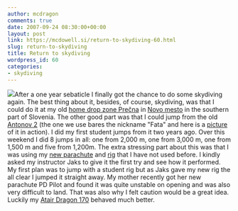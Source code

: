 ```yaml
---
author: mcdragon
comments: true
date: 2007-09-24 08:30:00+00:00
layout: post
link: https://mcdowell.si/return-to-skydiving-60.html
slug: return-to-skydiving
title: Return to skydiving
wordpress_id: 60
categories:
- skydiving
---
```


[![](http://lh5.google.com/Martin.McDowell/Rvdd63FTbkE/AAAAAAAABBA/hiu5gQJQLCM/s160-c/Precna_sep_2007.jpg)](http://picasaweb.google.com/Martin.McDowell/Precna_sep_2007/photo#s5113659206357184082)After a one year sebaticle I finally got the chance to do some skydiving again. The best thing about it, besides, of course, skydiving, was that I could do it at my old [home drop zone Prečna](http://www.aeroklub-nm.si/) in [Novo mesto](http://www.novomesto.si/) in the southern part of Slovenia. The other good part was that I could jump from the old [Antonov 2](http://en.wikipedia.org/wiki/Antonov_An-2) (the one we use bares the nickname "Fata" and here is a [picture](http://www.aeroklub-nm.si/assets/images/db_images/db_an21.jpg) of it in action). I did my first student jumps from it two years ago.
Over this weekend I did 8 jumps in all: one from 2,000 m, one from 3,000 m, one from 1,500 m and five from 1,200m.
The extra stressing part about this was that I was using my [new parachute](https://mcdowell.si/2006/11/dragon-170.html) and [rig](https://mcdowell.si/2007/02/my-skydiving-rig-arrived.html) that I have not used before. I kindly asked my instructor Jaks to give it the first try and see how it performed. My first plan was to jump with a student rig but as Jaks gave my new rig the all clear I jumped it straight away. My mother recently got her new parachute PD Pilot and found it was quite unstable on opening and was also very difficult to land. That was also why I felt caution would be a great idea. Luckily my [Atair Dragon 170](https://mcdowell.si/2006/11/dragon-170.html) behaved much better.
